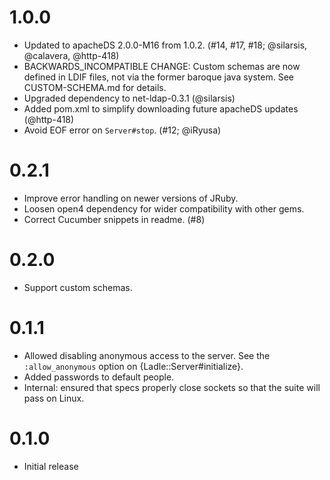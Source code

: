1.0.0
=====

- Updated to apacheDS 2.0.0-M16 from 1.0.2. (#14, #17, #18; @silarsis, @calavera, @http-418)
- BACKWARDS_INCOMPATIBLE CHANGE: Custom schemas are now defined in LDIF files,
  not via the former baroque java system. See CUSTOM-SCHEMA.md for details.
- Upgraded dependency to net-ldap-0.3.1 (@silarsis)
- Added pom.xml to simplify downloading future apacheDS updates (@http-418)
- Avoid EOF error on `Server#stop`. (#12; @iRyusa)

0.2.1
=====

- Improve error handling on newer versions of JRuby.
- Loosen open4 dependency for wider compatibility with other gems.
- Correct Cucumber snippets in readme. (#8)

0.2.0
=====

- Support custom schemas.

0.1.1
=====

- Allowed disabling anonymous access to the server.  See the
  `:allow_anonymous` option on {Ladle::Server#initialize}.
- Added passwords to default people.
- Internal: ensured that specs properly close sockets so that the
  suite will pass on Linux.

0.1.0
=====

- Initial release
